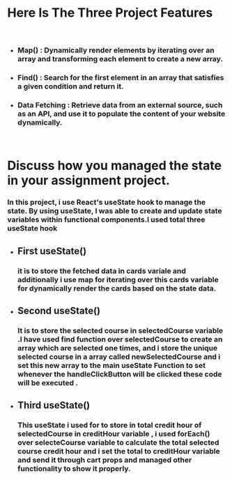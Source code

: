 # Here Is The Three Project Features
<br/>

 - ### Map() : Dynamically render elements by iterating over an array and transforming each element to create a new array.

 - ### Find() : Search for the first element in an array that satisfies a given condition and return it.

- ### Data Fetching : Retrieve data from an external source, such as an API, and use it to populate the content of your website dynamically.

<br/>


# Discuss how you managed the state in your assignment project.

### In this project, i use React's useState hook to manage the state. By using useState, I was able to create and update state variables within functional components.I used total three useState hook 

  - ## First useState() <br/>

    ### it is to store the fetched data in cards variale and additionally i use map for iterating over this cards variable for  dynamically render the cards based on the state data.
 - ## Second useState() <br/>

    ### It is to store the selected course in selectedCourse variable .I have used find function over selectedCourse to create an array which are selected one times, and i store the unique selected course in a array called newSelectedCourse and i set this new array to the main useState Function to set whenever the handleClickButton will be clicked these code will be executed .

 - ## Third useState() <br>
    
   ### This useState i used for to store in total credit hour of selectedCourse in creditHour variable , i used forEach() over selecteCourse variable to calculate the total selected course credit hour and i set the total to creditHour variable and send it through cart props and managed other functionality to show it properly.
   
